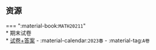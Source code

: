 ## 资源  
=== ":material-book:`MATH20211`"  
    * 期末试卷  
        * [试卷+答案](https://api.mir6.com/api/lanzou?url=https://cqu-openlib.lanzout.com/iN6iq26n0pob&down=true) - :material-calendar:`2023春` - :material-tag:`A卷`  